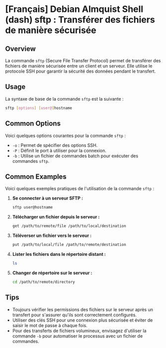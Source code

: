 # [Français] Debian Almquist Shell (dash) sftp : Transférer des fichiers de manière sécurisée

## Overview
La commande `sftp` (Secure File Transfer Protocol) permet de transférer des fichiers de manière sécurisée entre un client et un serveur. Elle utilise le protocole SSH pour garantir la sécurité des données pendant le transfert.

## Usage
La syntaxe de base de la commande `sftp` est la suivante :

```bash
sftp [options] [user@]hostname
```

## Common Options
Voici quelques options courantes pour la commande `sftp` :

- `-o` : Permet de spécifier des options SSH.
- `-P` : Définit le port à utiliser pour la connexion.
- `-b` : Utilise un fichier de commandes batch pour exécuter des commandes `sftp`.

## Common Examples
Voici quelques exemples pratiques de l'utilisation de la commande `sftp` :

1. **Se connecter à un serveur SFTP :**
   ```bash
   sftp user@hostname
   ```

2. **Télécharger un fichier depuis le serveur :**
   ```bash
   get /path/to/remote/file /path/to/local/destination
   ```

3. **Téléverser un fichier vers le serveur :**
   ```bash
   put /path/to/local/file /path/to/remote/destination
   ```

4. **Lister les fichiers dans le répertoire distant :**
   ```bash
   ls
   ```

5. **Changer de répertoire sur le serveur :**
   ```bash
   cd /path/to/remote/directory
   ```

## Tips
- Toujours vérifier les permissions des fichiers sur le serveur après un transfert pour s'assurer qu'ils sont correctement configurés.
- Utiliser des clés SSH pour une connexion plus sécurisée et éviter de saisir le mot de passe à chaque fois.
- Pour des transferts de fichiers volumineux, envisagez d'utiliser la commande `-b` pour automatiser le processus avec un fichier de commandes.